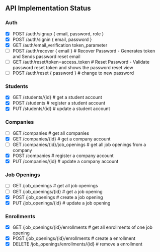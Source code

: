 ## API Implementation Status

### Auth
- [X] POST /auth/signup  { email, password, role }
- [X] POST /auth/signin  { email, password }
- [X] GET /auth/email_verification  token_parameter
- [ ] POST /auth/recover   { email }                         # Recover Password - Generates token and Sends password reset email
- [ ] GET /auth/reset/token=access_token                     # Reset Password - Validate password reset token and shows the password reset view
- [ ] POST /auth/reset { password }                          # change to new password

### Students
- [X] GET /students/{id}                                     # get a student account
- [X] POST /students                                         # register a student account
- [X] PUT /students/{id}                                     # update a student account

### Companies
- [ ] GET /companies                                         # get all companies
- [X] GET /companies/{id}                                    # get a company account
- [ ] GET /companies/{id}/job_openings                       # get all job openings from a company
- [X] POST /companies                                        # register a company account
- [X] PUT /companies/{id}                                    # update a company account

### Job Openings
- [ ] GET /job_openings                                      # get all job openings
- [ ] GET /job_openings/{id}                                 # get a job opening
- [X] POST /job_openings                                     # create a job opening
- [X] PUT /job_openings/{id}                                 # update a job opening

### Enrollments
- [X] GET /job_openings/{id}/enrollments                     # get all enrollments of one job opening
- [X] POST /job_openings/{id}/enrollments                    # create a enrollment
- [X] DELETE /job_openings/enrollments/{id}                  # remove a enrollment
